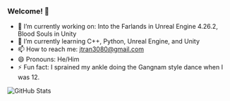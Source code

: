 ### Welcome! 👋

- 🔭 I’m currently working on: Into the Farlands in Unreal Engine 4.26.2, Blood Souls in Unity
- 🌱 I’m currently learning C++, Python, Unreal Engine, and Unity
- 📫 How to reach me: jtran3080@gmail.com
- 😄 Pronouns: He/Him
- ⚡ Fun fact: I sprained my ankle doing the Gangnam style dance when I was 12.

![GitHub Stats](https://github-readme-stats.vercel.app/api?username=JasonT1085&theme=radical&count_private=true)
